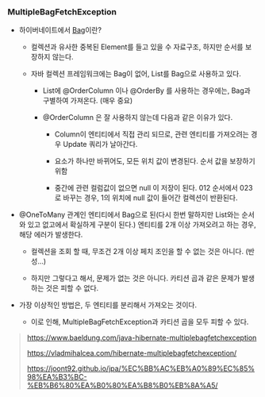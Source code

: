 ### MultipleBagFetchException

- 하이버네이트에서 [Bag](https://commons.apache.org/proper/commons-collections/javadocs/api-2.1.1/org/apache/commons/collections/Bag.html)이란?

  - 컬렉션과 유사한 중복된 Element를 들고 있을 수 자료구조, 하지만 순서를 보장하지 않는다.

  

  - 자바 컬렉션 프레임워크에는 Bag이 없어, List를 Bag으로 사용하고 있다.

    - List에 @OrderColumn 이나 @OrderBy 를 사용하는 경우에는, Bag과 구별하여 가져온다. (매우 중요)

      

    - @OrderColumn 은 잘 사용하지 않는데 다음과 같은 이유가 있다.

      - Column이 엔티티에서 직접 관리 되므로, 관련 엔티티를 가져오려는 경우 Update 쿼리가 날아간다.

        

      - 요소가 하나만 바뀌어도, 모든 위치 값이 변경된다. 순서 값을 보장하기 위함

        

      - 중간에 관련 컬럼값이 없으면 null 이 저장이 된다. 012 순서에서 023로 바꾸는 경우, 1의 위치에 null 값이 들어간 컬렉션이 반환된다.

        

- @OneToMany 관계인 엔티티에서 Bag으로 된(다시 한번 말하지만 List와는 순서와 있고 없고에서 확실하게 구분이 된다.) 엔티티를 2개 이상 가져오려고 하는 경우, 해당 에러가 발생한다.

  - 컬렉션을 조회 할 때, 무조건 2개 이상 페치 조인을 할  수 없는 것은 아니다. (반성...)

    

  - 하지만 그렇다고 해서, 문제가 없는 것은 아니다. 카티션 곱과 같은 문제가 발생하는 것은 피할 수 없다.

    

- 가장 이상적인 방법은, 두 엔티티를 분리해서 가져오는 것이다.

  - 이로 인해, MultipleBagFetchException과 카티션 곱을 모두 피할 수 있다.



> https://www.baeldung.com/java-hibernate-multiplebagfetchexception
>
> https://vladmihalcea.com/hibernate-multiplebagfetchexception/
>
> https://joont92.github.io/jpa/%EC%BB%AC%EB%A0%89%EC%85%98%EA%B3%BC-%EB%B6%80%EA%B0%80%EA%B8%B0%EB%8A%A5/
